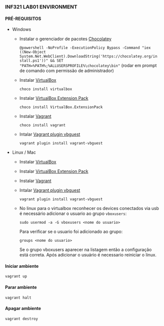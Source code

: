 ### INF321 LAB01 ENVIRONMENT 

#### PRÉ-REQUISITOS

  * Windows
      * Instalar o gerenciador de pacotes [Chocolatey](https://chocolatey.org/) 

         `@powershell -NoProfile -ExecutionPolicy Bypass -Command "iex ((New-Object System.Net.WebClient).DownloadString('https://chocolatey.org/install.ps1'))" && SET "PATH=%PATH%;%ALLUSERSPROFILE%\chocolatey\bin"` (rodar em prompt de comando com permissão de administrador)

      * Instalar [VirtualBox](https://www.virtualbox.org/wiki/Downloads) 

          `choco install virtualbox`
      
      * Instalar [VirtualBox Extension Pack](https://www.virtualbox.org/wiki/Downloads) 

          `choco install VirtualBox.ExtensionPack`
      
      * Instalar [Vagrant](https://www.vagrantup.com/downloads.html) 

          `choco install vagrant`

      * Intalar [Vagrant plugin vbguest](https://github.com/dotless-de/vagrant-vbguest) 

          `vagrant plugin install vagrant-vbguest`

  * Linux / Mac
      * Instalar [VirtualBox](https://www.virtualbox.org/wiki/Downloads)
      * Instalar [VirtualBox Extension Pack](https://www.virtualbox.org/wiki/Downloads)
      * Instalar [Vagrant](https://www.vagrantup.com/downloads.html)
      * Intalar [Vagrant plugin vbguest](https://github.com/dotless-de/vagrant-vbguest) 

        `vagrant plugin install vagrant-vbguest`

      * No linux para o virtualbox reconhecer os devices conectados via usb é necessário adicionar o usuario ao grupo `vboxusers`:

        `sudo usermod -a -G vboxusers <nome do usuario>`

        Para verificar se o usuario foi adicionado ao grupo:

         `groups <nome do usuario>`
        
        Se o grupo vboxusers aparecer na listagem então a configuração está correta.
        Após adicionar o usuário é necessario reiniciar o linux.

#### Iniciar ambiente

  `vagrant up`

#### Parar ambiente

  `vagrant halt`

#### Apagar ambiente

  `vagrant destroy`
